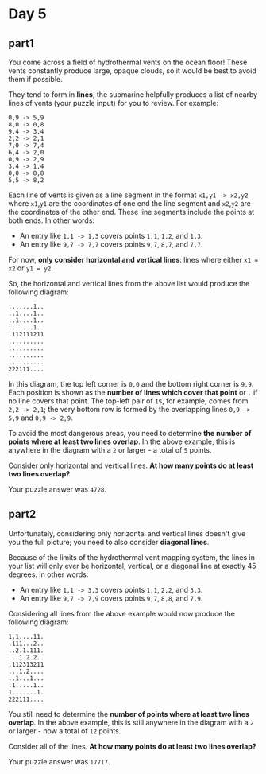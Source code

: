 # Day 5

## part1

You come across a field of hydrothermal vents on the ocean floor! These vents constantly produce large, opaque clouds,
so it would be best to avoid them if possible.

They tend to form in **lines**; the submarine helpfully produces a list of nearby lines of vents (your puzzle input)
for you to review. For example:
```
0,9 -> 5,9
8,0 -> 0,8
9,4 -> 3,4
2,2 -> 2,1
7,0 -> 7,4
6,4 -> 2,0
0,9 -> 2,9
3,4 -> 1,4
0,0 -> 8,8
5,5 -> 8,2
```
Each line of vents is given as a line segment in the format ```x1,y1 -> x2,y2``` where ```x1```,```y1``` are the coordinates of
one end the line segment and ```x2```,```y2``` are the coordinates of the other end. These line segments include the points at
both ends. In other words:

- An entry like ```1,1 -> 1,3``` covers points ```1,1```, ```1,2```, and ```1,3```.
- An entry like ```9,7 -> 7,7``` covers points ```9,7```, ```8,7```, and ```7,7```.

For now, **only consider horizontal and vertical lines**: lines where either ```x1 = x2``` or ```y1 = y2```.

So, the horizontal and vertical lines from the above list would produce the following diagram:
```
.......1..
..1....1..
..1....1..
.......1..
.112111211
..........
..........
..........
..........
222111....
```
In this diagram, the top left corner is ```0,0``` and the bottom right corner is ```9,9```. Each position is shown as the **number of lines which
cover that point** or ```.``` if no line covers that point. The top-left pair of ```1```s, for example, comes from ```2,2 -> 2,1```; the very bottom row
is formed by the overlapping lines ```0,9 -> 5,9``` and ```0,9 -> 2,9```.

To avoid the most dangerous areas, you need to determine **the number of points where at least two lines overlap**. In the above example, this is anywhere in
the diagram with a ```2``` or larger - a total of ```5``` points.

Consider only horizontal and vertical lines. **At how many points do at least two lines overlap?**

Your puzzle answer was ```4728```.

## part2

Unfortunately, considering only horizontal and vertical lines doesn't give you the full picture; you need to also consider **diagonal lines**.

Because of the limits of the hydrothermal vent mapping system, the lines in your list will only ever be horizontal, vertical, or a diagonal line at exactly 45 degrees. In other words:

- An entry like ```1,1 -> 3,3``` covers points ```1,1```, ```2,2```, and ```3,3```.
- An entry like ```9,7 -> 7,9``` covers points ```9,7```, ```8,8```, and ```7,9```.

Considering all lines from the above example would now produce the following diagram:
```
1.1....11.
.111...2..
..2.1.111.
...1.2.2..
.112313211
...1.2....
..1...1...
.1.....1..
1.......1.
222111....
```
You still need to determine the **number of points where at least two lines overlap**. In the above example, this is still 
anywhere in the diagram with a ```2``` or larger - now a total of ```12``` points.

Consider all of the lines. **At how many points do at least two lines overlap?**

Your puzzle answer was ```17717```.
